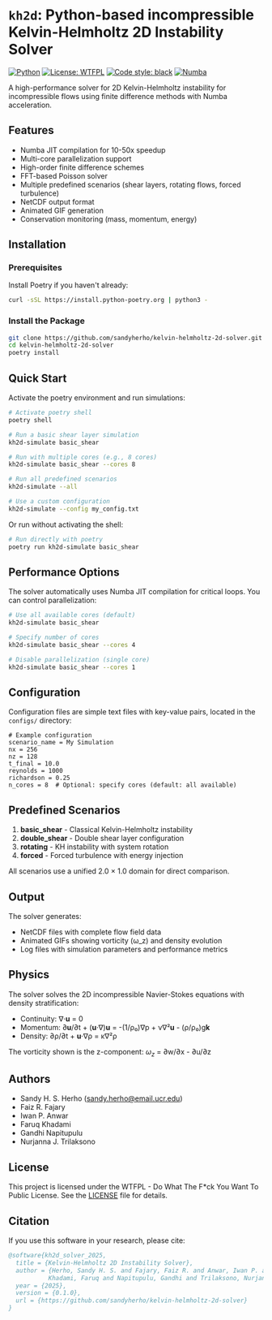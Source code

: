 # `kh2d`: Python-based incompressible Kelvin-Helmholtz 2D Instability Solver

[![Python](https://img.shields.io/badge/python-3.8%2B-blue.svg)](https://www.python.org/downloads/)
[![License: WTFPL](https://img.shields.io/badge/License-WTFPL-brightgreen.svg)](http://www.wtfpl.net/about/)
[![Code style: black](https://img.shields.io/badge/code%20style-black-000000.svg)](https://github.com/psf/black)
[![Numba](https://img.shields.io/badge/accelerated-numba-orange.svg)](https://numba.pydata.org/)

A high-performance solver for 2D Kelvin-Helmholtz instability for incompressible flows using finite difference methods with Numba acceleration.

## Features

- Numba JIT compilation for 10-50x speedup
- Multi-core parallelization support
- High-order finite difference schemes
- FFT-based Poisson solver
- Multiple predefined scenarios (shear layers, rotating flows, forced turbulence)
- NetCDF output format
- Animated GIF generation
- Conservation monitoring (mass, momentum, energy)

## Installation

### Prerequisites

Install Poetry if you haven't already:
```bash
curl -sSL https://install.python-poetry.org | python3 -
```

### Install the Package

```bash
git clone https://github.com/sandyherho/kelvin-helmholtz-2d-solver.git
cd kelvin-helmholtz-2d-solver
poetry install
```

## Quick Start

Activate the poetry environment and run simulations:

```bash
# Activate poetry shell
poetry shell

# Run a basic shear layer simulation
kh2d-simulate basic_shear

# Run with multiple cores (e.g., 8 cores)
kh2d-simulate basic_shear --cores 8

# Run all predefined scenarios
kh2d-simulate --all

# Use a custom configuration
kh2d-simulate --config my_config.txt
```

Or run without activating the shell:

```bash
# Run directly with poetry
poetry run kh2d-simulate basic_shear
```

## Performance Options

The solver automatically uses Numba JIT compilation for critical loops. You can control parallelization:

```bash
# Use all available cores (default)
kh2d-simulate basic_shear

# Specify number of cores
kh2d-simulate basic_shear --cores 4

# Disable parallelization (single core)
kh2d-simulate basic_shear --cores 1
```

## Configuration

Configuration files are simple text files with key-value pairs, located in the `configs/` directory:

```text
# Example configuration
scenario_name = My Simulation
nx = 256
nz = 128
t_final = 10.0
reynolds = 1000
richardson = 0.25
n_cores = 8  # Optional: specify cores (default: all available)
```

## Predefined Scenarios

1. **basic_shear** - Classical Kelvin-Helmholtz instability
2. **double_shear** - Double shear layer configuration
3. **rotating** - KH instability with system rotation
4. **forced** - Forced turbulence with energy injection

All scenarios use a unified 2.0 × 1.0 domain for direct comparison.

## Output

The solver generates:
- NetCDF files with complete flow field data
- Animated GIFs showing vorticity (ω_z) and density evolution
- Log files with simulation parameters and performance metrics

## Physics

The solver solves the 2D incompressible Navier-Stokes equations with density stratification:

- Continuity: ∇·**u** = 0
- Momentum: ∂**u**/∂t + (**u**·∇)**u** = -(1/ρ₀)∇p + ν∇²**u** - (ρ/ρ₀)g**k**
- Density: ∂ρ/∂t + **u**·∇ρ = κ∇²ρ

The vorticity shown is the z-component: $ω_z$ = ∂w/∂x - ∂u/∂z


## Authors

- Sandy H. S. Herho (sandy.herho@email.ucr.edu)
- Faiz R. Fajary
- Iwan P. Anwar
- Faruq Khadami
- Gandhi Napitupulu
- Nurjanna J. Trilaksono

## License

This project is licensed under the WTFPL - Do What The F*ck You Want To Public License.
See the [LICENSE](LICENSE) file for details.

## Citation

If you use this software in your research, please cite:

```bibtex
@software{kh2d_solver_2025,
  title = {Kelvin-Helmholtz 2D Instability Solver},
  author = {Herho, Sandy H. S. and Fajary, Faiz R. and Anwar, Iwan P. and 
           Khadami, Faruq and Napitupulu, Gandhi and Trilaksono, Nurjanna J.},
  year = {2025},
  version = {0.1.0},
  url = {https://github.com/sandyherho/kelvin-helmholtz-2d-solver}
}
```
